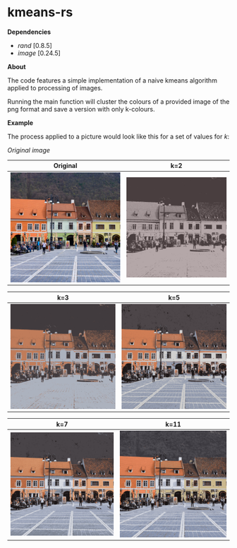 # kmeans-rs

**Dependencies**

- *rand* [0.8.5]
- *image* [0.24.5]

**About**

The code features a simple implementation of a naive kmeans algorithm applied to processing of images. 

Running the main function will cluster the colours of a provided image of the png format and save a version with only k-colours.

**Example**

The process applied to a picture would look like this for a set of values for *k*:

*Original image*



Original            |  k=2
:-------------------------:|:-------------------------:
![Original image](/resources/test.png)  |  ![Image with 2 colours](/resources/clustered_k2.png)

k=3            |  k=5
:-------------------------:|:-------------------------:
![Image with 3 colours](/resources/clustered_k3.png)  |  ![Image with 5 colours](/resources/clustered_k5.png)

k=7            |  k=11
:-------------------------:|:-------------------------:
![Image with 7 colours](/resources/clustered_k7.png)  |  ![Image with 11 colours](/resources/clustered_k11.png)

